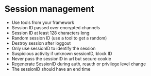 # Session management

- Use tools from your framework
- Session ID passed over encrypted channels
- Session ID at least 128 characters long
- Random session ID (use a tool to get a random)
- Destroy session after loggout
- Only use sessionID to identify the session
- Suspicious activity if unknown sessionID, block ID
- Never pass the sessionID in url but secure cookie
- Regenerate SessionID during auth, reauth or privilege level change
- The sessionID should have an end time
